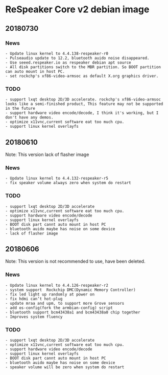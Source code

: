 # ReSpeaker Core v2 debian image

## 20180730

### News
    - Update linux kernel to 4.4.138-respeaker-r0
    - Pulseaudio update to 12.2, bluetooth auido noise disappeared.
    - Use seeed.respeaker.io as respeaker debian apt source
    - All disk partitions switch to the MBR partition. So BOOT partition can auto mount in host PC.
    - set rockchp's xf86-video-armsoc as default X.org graphics driver.

### TODO
    - support lxqt desktop 2D/3D accelerate. rockchp's xf86-video-armsoc looks like a semi-finished product, This feature may not be supported in the future
    - support hardware video encode/decode, I think it's working, but I don't have any demos.
    - optimize x11vnc,current software eat too much cpu.
    - support linux kernel overlayfs


## 20180610

Note: This version lack of flasher image

### News
    - Update linux kernel to 4.4.132-respeaker-r5
    - fix speaker volume always zero when system do restart

### TODO
    - support lxqt desktop 2D/3D accelerate
    - optimize x11vnc,current software eat too much cpu.
    - support hardware video encode/decode
    - support linux kernel overlayfs
    - BOOT disk part cannt auto mount in host PC 
    - bluetooth auido maybe has noise on some device
    - lack of flasher image


## 20180606

Note: This version is not recommended to use, have been deleted.

### News
    - Update linux kernel to 4.4.126-respeaker-r2
    - system support  Rockchip DMC(Dynamic Memory Controller) 
    - fix led light up randomly at power on
    - fix hdmi can’t hot-plug
    - update mraa and upm, to support more Grove sensors
    - add os-config(fork the armbian-config) script
    - bluetooth support bcm43438a1 and bcm43438a0 chip together
    - Improves system fluency
### TODO
    - support lxqt desktop 2D/3D accelerate
    - optimize x11vnc,current software eat too much cpu.
    - support hardware video encode/decode
    - support linux kernel overlayfs
    - BOOT disk part cannt auto mount in host PC
    - bluetooth auido maybe has noise on some device
    - speaker volume will be zero when system do restart
